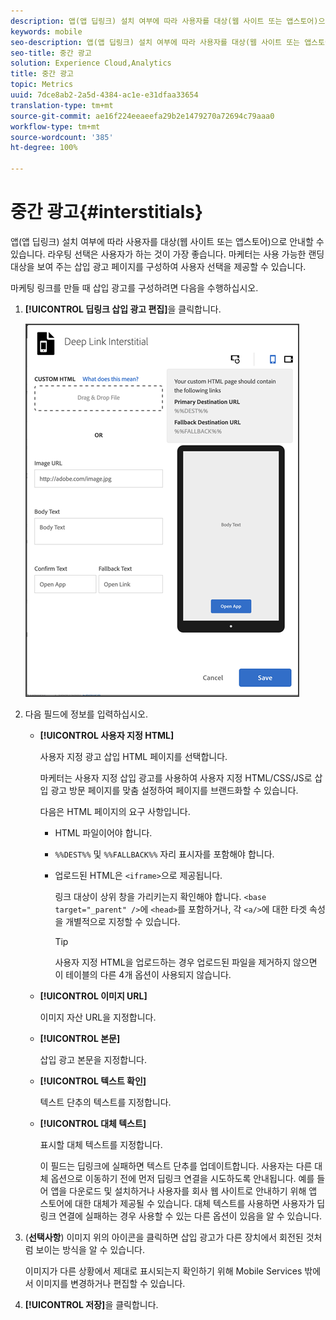 ```yaml
---
description: 앱(앱 딥링크) 설치 여부에 따라 사용자를 대상(웹 사이트 또는 앱스토어)으로 안내할 수 있습니다.
keywords: mobile
seo-description: 앱(앱 딥링크) 설치 여부에 따라 사용자를 대상(웹 사이트 또는 앱스토어)으로 안내할 수 있습니다.
seo-title: 중간 광고
solution: Experience Cloud,Analytics
title: 중간 광고
topic: Metrics
uuid: 7dce8ab2-2a5d-4384-ac1e-e31dfaa33654
translation-type: tm+mt
source-git-commit: ae16f224eeaeefa29b2e1479270a72694c79aaa0
workflow-type: tm+mt
source-wordcount: '385'
ht-degree: 100%

---
```



# 중간 광고{#interstitials}

앱(앱 딥링크) 설치 여부에 따라 사용자를 대상(웹 사이트 또는 앱스토어)으로 안내할 수 있습니다. 라우팅 선택은 사용자가 하는 것이 가장 좋습니다. 마케터는 사용 가능한 랜딩 대상을 보여 주는 삽입 광고 페이지를 구성하여 사용자 선택을 제공할 수 있습니다.

마케팅 링크를 만들 때 삽입 광고를 구성하려면 다음을 수행하십시오.

1. **[!UICONTROL 딥링크 삽입 광고 편집]**&#x200B;을 클릭합니다.

   ![딥링크 삽입 광고](assets/interstitial2.png)

1. 다음 필드에 정보를 입력하십시오.

   * **[!UICONTROL 사용자 지정 HTML]**

      사용자 지정 광고 삽입 HTML 페이지를 선택합니다.

      마케터는 사용자 지정 삽입 광고를 사용하여 사용자 지정 HTML/CSS/JS로 삽입 광고 방문 페이지를 맞춤 설정하여 페이지를 브랜드화할 수 있습니다.

      다음은 HTML 페이지의 요구 사항입니다.

      * HTML 파일이어야 합니다.
      * `%%DEST%%` 및 `%%FALLBACK%%` 자리 표시자를 포함해야 합니다.
      * 업로드된 HTML은 `<iframe>`으로 제공됩니다.

         링크 대상이 상위 창을 가리키는지 확인해야 합니다. `<base target="_parent" />`에 `<head>`를 포함하거나, 각 `<a/>`에 대한 타겟 속성을 개별적으로 지정할 수 있습니다.

         >[!TIP]
         >
         >사용자 지정 HTML을 업로드하는 경우 업로드된 파일을 제거하지 않으면 이 테이블의 다른 4개 옵션이 사용되지 않습니다.
   * **[!UICONTROL 이미지 URL]**

      이미지 자산 URL을 지정합니다.

   * **[!UICONTROL 본문]**

      삽입 광고 본문을 지정합니다.

   * **[!UICONTROL 텍스트 확인]**

      텍스트 단추의 텍스트를 지정합니다.

   * **[!UICONTROL 대체 텍스트]**

      표시할 대체 텍스트를 지정합니다.

      이 필드는 딥링크에 실패하면 텍스트 단추를 업데이트합니다. 사용자는 다른 대체 옵션으로 이동하기 전에 먼저 딥링크 연결을 시도하도록 안내됩니다. 예를 들어 앱을 다운로드 및 설치하거나 사용자를 회사 웹 사이트로 안내하기 위해 앱 스토어에 대한 대체가 제공될 수 있습니다. 대체 텍스트를 사용하면 사용자가 딥링크 연결에 실패하는 경우 사용할 수 있는 다른 옵션이 있음을 알 수 있습니다.


1. (**선택사항**) 이미지 위의 아이콘을 클릭하면 삽입 광고가 다른 장치에서 회전된 것처럼 보이는 방식을 알 수 있습니다.

   이미지가 다른 상황에서 제대로 표시되는지 확인하기 위해 Mobile Services 밖에서 이미지를 변경하거나 편집할 수 있습니다.
1. **[!UICONTROL 저장]**&#x200B;을 클릭합니다.
